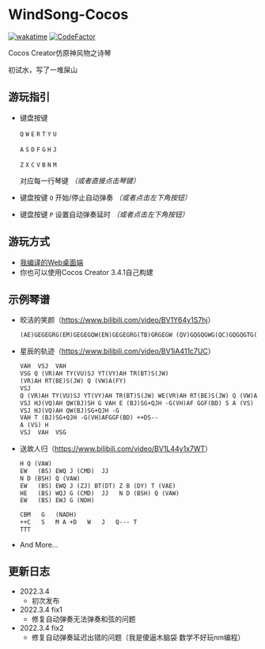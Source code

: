 # WindSong-Cocos

[![wakatime](https://wakatime.com/badge/user/b61b0f9a-f40b-4c82-bc51-0a75c67bfccf/project/f9fdd923-d1a1-4075-8637-d05dc033a641.svg)](https://wakatime.com/badge/user/b61b0f9a-f40b-4c82-bc51-0a75c67bfccf/project/f9fdd923-d1a1-4075-8637-d05dc033a641) [![CodeFactor](https://www.codefactor.io/repository/github/lgc2333/windsong-cocos/badge)](https://www.codefactor.io/repository/github/lgc2333/windsong-cocos)

Cocos Creator仿原神风物之诗琴

初试水，写了一堆屎山

## 游玩指引

- 键盘按键
  
  `Q` `W` `E` `R` `T` `Y` `U`
  
  `A` `S` `D` `F` `G` `H` `J`

  `Z` `X` `C` `V` `B` `N` `M`

  对应每一行琴键  _（或者直接点击琴键）_
  
- 键盘按键 `O` 开始/停止自动弹奏 _（或者点击左下角按钮）_

- 键盘按键 `P` 设置自动弹奏延时  _（或者点击左下角按钮）_

## 游玩方式

- [我编译的Web桌面端](http://stu.bugmc.com:520/windsong-cocos)
- 你也可以使用Cocos Creator 3.4.1自己构建

## 示例琴谱

- 皎洁的笑颜（<https://www.bilibili.com/video/BV1Y64y1S7hj>）

  ```txt
  (AE)GEGEGRG(EM)GEGEGQW(EN)GEGEGRG(TB)GRGEGW (QV)GQGQGWG(QC)GQGQGTG(QX)GQWE++WEWQ-- G(QB)GQWE++WEWQ-- W(AE)GEGEGRG(EM)GEGEGQW(EN)GEGEGRG(TB)GQGT++R TR--EW(QV)GQGQGTG(QC)GTRE++WEWQ-- G(QX)GQWE++WEWQ-- G(QB)GQTR+EREW -Q (ZQ)BDBDB Z
  ```

- 星辰的轨迹（<https://www.bilibili.com/video/BV1iA411c7UC>）

  ```txt
  VAH  VSJ  VAH
  VSG Q (VR)AH TY(VU)SJ YT(VY)AH TR(BT)S(JW)
  (VR)AH RT(BE)S(JW) Q (VW)A(FY)
  VSJ
  Q (VR)AH TY(VU)SJ YT(VY)AH TR(BT)S(JW) WE(VR)AH RT(BE)S(JW) Q (VW)A(FY)
  VSJ HJ(VQ)AH QW(BJ)SH G VAH E (BJ)SG+QJH -G(VH)AF GGF(BD) S A (VS) H
  VSJ HJ(VQ)AH QW(BJ)SG+QJH -G
  VAH T (BJ)SG+QJH -G(VH)AFGGF(BD) ++DS--
  A (VS) H
  VSJ  VAH  VSG
  ```

- 送故人归（<https://www.bilibili.com/video/BV1L44y1x7WT>）
  
  ```txt
  H Q (VAW)
  EW   (BS) EWQ J (CMD)  JJ
  N D (BSH) Q (VAW)
  EW   (BS) EWQ J (ZJ) BT(DT) Z B (DY) T (VAE)
  HE   (BS) WQJ G (CMD)  JJ   N D (BSH) Q (VAW)
  EW   (BS) EWJ G (NDH)
  
  CBM   G   (NADH)
  ++C   S   M A +D   W   J   Q--- T
  TTT
  ```

- And More...

## 更新日志

- 2022.3.4
  - 初次发布
- 2022.3.4 fix1
  - 修复自动弹奏无法弹奏和弦的问题
- 2022.3.4 fix2
  - 修复自动弹奏延迟出错的问题（我是傻逼木脑袋 数学不好玩nm编程）
